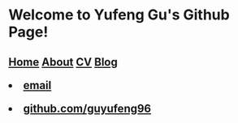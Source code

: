 <h1>Welcome to Yufeng Gu's Github Page!
</h1>
<h2>
<div style="flot:left;"><a href="/">Home</a>
<a href="/about">About</a>
<a href="/cv">CV</a>
<a href="/blog">Blog</a>

<footer>
  <p><li><a href="mailto:guyf96@qq.com">email</a></li></p>
  <p><li><a href="https://github.com/guyufeng96">github.com/guyufeng96</a></li></p>
</footer>
